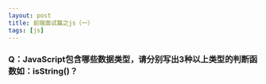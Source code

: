 ```yaml
---
layout: post
title: 前端面试篇之js（一）
tags: [js]
---
```


### Q：JavaScript包含哪些数据类型，请分别写出3种以上类型的判断函数如：isString()？

	